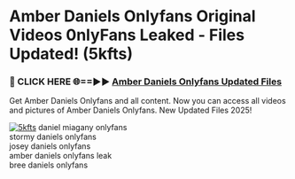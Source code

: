 # Amber Daniels Onlyfans Original Videos 0nlyFans Leaked - Files Updated! (5kfts)

<h3>🔴 CLICK HERE 🌐==►► <a href="https://tinyurl.com/ms9xzufz" rel="nofollow">Amber Daniels Onlyfans Updated Files</a></h3>

Get Amber Daniels Onlyfans and all content. Now you can access all videos and pictures of Amber Daniels Onlyfans. New Updated Files 2025!

[![5kfts](https://i.imgur.com/ppqm5kG.gif)](https://tinyurl.com/ms9xzufz)
daniel miagany onlyfans<br>
stormy daniels onlyfans<br>
josey daniels onlyfans<br>
amber daniels onlyfans leak<br>
bree daniels onlyfans